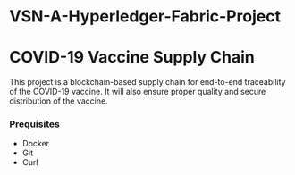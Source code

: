 # VSN-A-Hyperledger-Fabric-Project
# COVID-19 Vaccine Supply Chain           
This project is a blockchain-based supply chain for end-to-end traceability of the COVID-19 vaccine. It will also ensure proper quality and secure distribution of the vaccine.
### Prequisites
* Docker
* Git
* Curl

